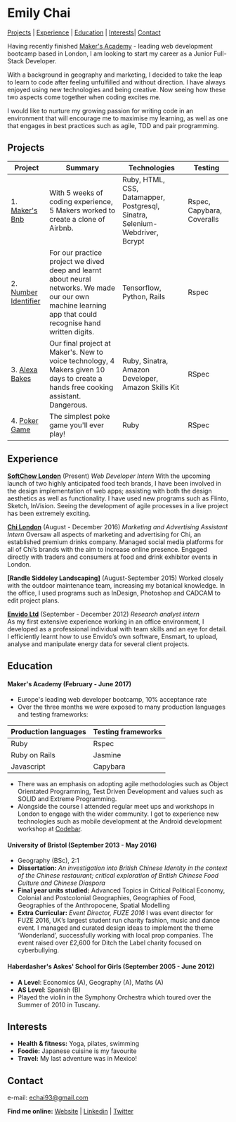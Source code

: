 # Emily Chai

[Projects](#projects) | [Experience](#experience) | [Education](#Education) | [Interests](#Interests)| [Contact](#Contact)

Having recently finished [Maker's Academy](https://github.com/makersacademy) - leading web development bootcamp based in London, I am looking to start my career as a Junior Full-Stack Developer.

With a background in geography and marketing, I decided to take the leap to learn to code after feeling unfulfilled and without direction. I have always enjoyed using new technologies and being creative. Now seeing how these two aspects come together when coding excites me.

I would like to nurture my growing passion for writing code in an environment that will encourage me to maximise my learning, as well as one that engages in best practices such as agile, TDD and pair programming.

## Projects

|Project|Summary|Technologies|Testing|  
|--|--|--|--|
|1. [Maker's Bnb](https://github.com/emmpak/EEEKbnb)| With 5 weeks of coding experience, 5 Makers worked to create a clone of Airbnb. |Ruby, HTML, CSS, Datamapper, Postgresql, Sinatra, Selenium-Webdriver, Bcrypt|Rspec, Capybara, Coveralls|
|2. [Number Identifier](https://github.com/nazwhale/tree-spotter)| For our  practice project we dived deep and learnt about neural networks. We made our our own machine learning app that could recognise hand written digits. |Tensorflow, Python, Rails| Rspec
|3. [Alexa Bakes](https://github.com/exchai93/alexa_sous_chef) | Our final project at Maker's. New to voice technology, 4 Makers given 10 days to create a hands free cooking assistant. Dangerous.| Ruby, Sinatra, Amazon Developer, Amazon Skills Kit| RSpec|
|4. [Poker Game](https://github.com/exchai93/poker_game) | The simplest poke game you'll ever play! | Ruby | RSpec|

## Experience

**[SoftChow London](http://www.softchow.com/)** (Present)
*Web Developer Intern*
With the upcoming launch of two highly anticipated food tech brands, I have been involved in the design implementation of web apps; assisting with both the design aesthetics as well as functionality. I have used new programs such as Flinto, Sketch, InVision. Seeing the development of agile processes in a live project has been extremely exciting.


**[Chi London](http://www.chilondon.com/)** (August - December 2016)
*Marketing and Advertising Assistant Intern*
Oversaw all aspects of marketing and advertising for Chi, an established premium drinks company. Managed social media platforms for all of Chi’s brands with the aim to increase online presence. Engaged directly with traders and consumers at food and drink exhibitor events in London.

**[Randle Siddeley Landscaping]**
(August-September 2015)
Worked closely with the outdoor maintenance team, increasing my botanical knowledge. In the office, I used programs such as InDesign, Photoshop and CADCAM to edit project plans.


**[Envido Ltd](https://www.edie.net/51956/d/Envido-Ltd)** (September - December 2012)
*Research analyst intern*  
As my first extensive experience working in an office environment, I developed as a professional individual with team skills and an eye for detail. I efficiently learnt how to use Envido’s own software, Ensmart, to upload, analyse and manipulate energy data for several client projects.


## Education

#### Maker's Academy (February - June 2017)

- Europe's leading web developer bootcamp, 10% acceptance rate
- Over the three months we were exposed to many production languages and testing frameworks:

| Production languages| Testing frameworks|
|---------------------|-------------------|
| Ruby | Rspec|
| Ruby on Rails| Jasmine|
| Javascript | Capybara|

- There was an emphasis on adopting agile methodologies such as Object Orientated Programming, Test Driven Development and values such as SOLID and Extreme Programming.
- Alongside the course I attended regular meet ups and workshops in London to engage with the wider community. I got to experience new technologies such as mobile development at the Android development workshop at [Codebar](https://codebar.io/).


#### University of Bristol (September 2013 - May 2016)
- Geography (BSc), 2:1
- **Dissertation:** *An investigation into British Chinese Identity in the context of the Chinese restaurant; critical exploration of British Chinese Food Culture and Chinese Diaspora*
- **Final year units studied:** Advanced Topics in Critical Political Economy, Colonial and Postcolonial Geographies, Geographies of Food, Geographies of the Anthropocene, Spatial Modelling
- **Extra Curricular:** *Event Director, FUZE 2016*
I was event director for FUZE 2016, UK’s largest student run charity fashion, music and dance event. I managed and curated design ideas to implement the theme ‘Wonderland’, successfully working with local prop companies. The event raised over £2,600 for Ditch the Label charity focused on cyberbullying.

#### Haberdasher's Askes' School for Girls (September 2005 - June 2012)
- **A Level**: Economics (A), Geography (A), Maths (A)
- **AS Level**: Spanish (B)
- Played the violin in the Symphony Orchestra which toured over the Summer of 2010 in Tuscany.

## Interests
- **Health & fitness:** Yoga, pilates, swimming
- **Foodie:** Japanese cuisine is my favourite
- **Travel:** My last adventure was in Mexico!

## Contact
e-mail: echai93@gmail.com

**Find me online:**
[Website](http://www.emilychai.com) |
[Linkedin](https://www.linkedin.com/in/emilyxchai) |
[Twitter](https://twitter.com/chaicodes)
